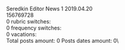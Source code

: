 Seredkin	Editor News 1 2019.04.20\
156769728\
0 rubric switches:\
0 frequency switches:\
0 vacations:\
Total posts amount: 0	Posts dates amount: 0\
